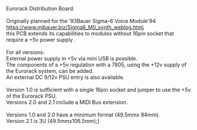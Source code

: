 Eurorack Distribution Board.\
\
Originally planned for the \'93Bauer Sigma-6 Voice Module\'94\
https://www.mjbauer.biz/Sigma6_M0_synth_weblog.htm\
\
this PCB extends its capabilities to modules without 16pin socket that require a +5v power supply .\
\
For all versions:\
External power supply in +5v via mini USB is possible.\
The components of a +5v regulation with a 7805, using the +12v supply of the Eurorack system, can be added.\
An external DC 9/12v PSU entry is also available.\
\
Version 1.0 is sufficient with a single 16pin socket and jumper to use the +5v of the Eurorack PSU.\
Versions 2.0 and 2.1 include a MIDI Bus extension.\
\
Versions 1.0 and 2.0 have a minimum format (49.5mmx 84mm).\
Version 2.1 is 3U (49.5mmx106.5mm);}